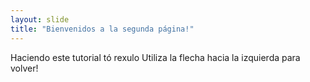 ```yaml
---
layout: slide
title: "Bienvenidos a la segunda página!"
---
```

Haciendo este tutorial tó rexulo
Utiliza la flecha hacia la izquierda para volver!
